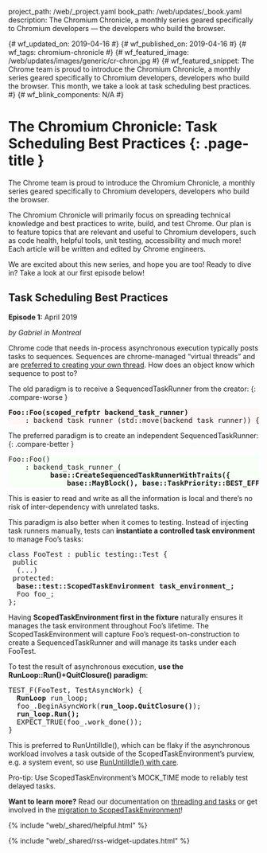 project_path: /web/_project.yaml
book_path: /web/updates/_book.yaml
description: The Chromium Chronicle, a monthly series geared specifically to Chromium developers — the developers who build the browser.

{# wf_updated_on: 2019-04-16 #}
{# wf_published_on: 2019-04-16 #}
{# wf_tags: chromium-chronicle #}
{# wf_featured_image: /web/updates/images/generic/cr-chron.jpg #}
{# wf_featured_snippet: The Chrome team is proud to introduce the Chromium Chronicle, a monthly series geared specifically to Chromium developers, developers who build the browser. This month, we take a look at task scheduling best practices. #}
{# wf_blink_components: N/A #}

<style>
  body:not(.devsite-dark-code) pre.prettyprint.cc-bad {
    background-color: #fff7f7;
  }
  body:not(.devsite-dark-code) pre.prettyprint.cc-good {
    background-color: #f7fff7;
  }
</style>

# The Chromium Chronicle: Task Scheduling Best Practices {: .page-title }

The Chrome team is proud to introduce the Chromium Chronicle, a monthly
series geared specifically to Chromium developers, developers who build the
browser.

The Chromium Chronicle will primarily focus on spreading technical knowledge
and best practices to write, build, and test Chrome. Our plan is to feature
topics that are relevant and useful to Chromium developers, such as code
health, helpful tools, unit testing, accessibility and much more! Each article
will be written and edited by Chrome engineers.

We are excited about this new series, and hope you are too! Ready to dive in?
Take a look at our first episode below!

## Task Scheduling Best Practices

**Episode 1:** April 2019

*by Gabriel in Montreal*

Chrome code that needs in-process asynchronous execution typically posts tasks
to sequences. Sequences are chrome-managed “virtual threads” and are
[preferred to creating your own thread][prefer-sequences]. How does an object
know which sequence to post to?

The old paradigm is to receive a SequencedTaskRunner from the creator:
{: .compare-worse }

<pre class="prettyprint cc-bad lang-cpp">
<b>Foo::Foo(scoped_refptr<base::SequencedTaskRunner> backend_task_runner)</b>
    : backend_task_runner_(std::move(backend_task_runner)) {}
</pre>

The preferred paradigm is to create an independent SequencedTaskRunner:
{: .compare-better }

<pre class="prettyprint cc-good lang-cpp">
Foo::Foo()
    : backend_task_runner_(
          <b>base::CreateSequencedTaskRunnerWithTraits({
              base::MayBlock(), base::TaskPriority::BEST_EFFORT})) {}</b>
</pre>

This is easier to read and write as all the information is local and there’s
no risk of inter-dependency with unrelated tasks.

This paradigm is also better when it comes to testing. Instead of injecting
task runners manually, tests can **instantiate a controlled task environment**
to manage Foo’s tasks:

<pre class="prettyprint lang-cpp">
class FooTest : public testing::Test {
 public
  (...)
 protected:
  <b>base::test::ScopedTaskEnvironment task_environment_;</b>
  Foo foo_;
};
</pre>

Having **ScopedTaskEnvironment first in the fixture** naturally ensures it
manages the task environment throughout Foo’s lifetime. The ScopedTaskEnvironment
will capture Foo’s request-on-construction to create a SequencedTaskRunner and
will manage its tasks under each FooTest.

To test the result of asynchronous execution, **use the RunLoop::Run()+QuitClosure()
paradigm**:

<pre class="prettyprint lang-cpp">
TEST_F(FooTest, TestAsyncWork) {
  <b>RunLoop</b> run_loop;
  foo_.BeginAsyncWork(<b>run_loop.QuitClosure()</b>);
  <b>run_loop.Run();</b>
  EXPECT_TRUE(foo_.work_done());
}
</pre>

This is preferred to RunUntilIdle(), which can be flaky if the asynchronous
workload involves a task outside of the ScopedTaskEnvironment’s purview,
e.g. a system event, so use [RunUntilIdle() with care][run-until-idle-w-care].

<aside class="success">
Pro-tip: Use ScopedTaskEnvironment’s MOCK_TIME mode to reliably test delayed
tasks.
</aside>

**Want to learn more?** Read our documentation on [threading and tasks][threading-and-tasks]
or get involved in the [migration to ScopedTaskEnvironment][scoped-task-env]!

{% include "web/_shared/helpful.html" %}

{% include "web/_shared/rss-widget-updates.html" %}

[prefer-sequences]: https://chromium.googlesource.com/chromium/src/+/lkgr/docs/threading_and_tasks.md#Prefer-Sequences-to-Threads
[threading-and-tasks]: https://chromium.googlesource.com/chromium/src/+/master/docs/threading_and_tasks.md
[scoped-task-env]: https://docs.google.com/document/d/1QabRo8c7D9LsYY3cEcaPQbOCLo8Tu-6VLykYXyl3Pkk/edit
[run-until-idle-w-care]: https://cs.chromium.org/chromium/src/base/test/scoped_task_environment.h?type=cs&q=file:scoped_task_environment.h+%22void+RunUntilIdle()%22+WARNING+case:yes&sq=package:chromium&g=0
